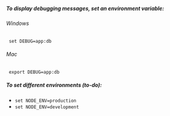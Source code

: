 
##### To display debugging messages, set an environment variable:

 ###### Windows
     set DEBUG=app:db
 ###### Mac
     export DEBUG=app:db


##### To set different environments (to-do):
+ `set NODE_ENV=production`
+ `set NODE_ENV=development`
